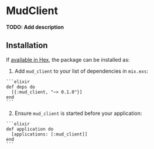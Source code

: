 # MudClient

**TODO: Add description**

## Installation

If [available in Hex](https://hex.pm/docs/publish), the package can be installed as:

  1. Add `mud_client` to your list of dependencies in `mix.exs`:

    ```elixir
    def deps do
      [{:mud_client, "~> 0.1.0"}]
    end
    ```

  2. Ensure `mud_client` is started before your application:

    ```elixir
    def application do
      [applications: [:mud_client]]
    end
    ```

